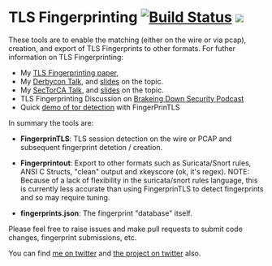 # TLS Fingerprinting [![Build Status](https://travis-ci.org/LeeBrotherston/tls-fingerprinting.svg?branch=master)](https://travis-ci.org/LeeBrotherston/tls-fingerprinting) <img src="https://www.toolswatch.org/badges/arsenal/2016.svg" />

These tools are to enable the matching (either on the wire or via pcap),
creation, and export of TLS Fingerprints to other formats.  For futher
information on TLS Fingerprinting:

* My [TLS Fingerprinting paper][1],
* My [Derbycon Talk][2], and [slides][3] on the topic.
* My [SecTorCA Talk][4], and [slides][5] on the topic.
* TLS Fingerprinting Discussion on [Brakeing Down Security Podcast][6]
* Quick [demo of tor detection][7] with FingerPrinTLS

In summary the tools are:

* **FingerprinTLS**: TLS session detection on the wire or PCAP and subsequent fingerprint detetion / creation.

* **Fingerprintout**: Export to other formats such as Suricata/Snort rules, ANSI C Structs, "clean" output and xkeyscore (ok, it's regex).  NOTE:  Because of a lack of flexibility in the suricata/snort rules language, this is currently less accurate than using FingerprinTLS to detect fingerprints and so may require tuning.

* **fingerprints.json**: The fingerprint "database" itself.

Please feel free to raise issues and make pull requests to submit code changes, fingerprint submissions, etc.

You can find [me on twitter][8] and [the project on twitter][9] also.


[1]: https://blog.squarelemon.com/tls-fingerprinting/
[2]: https://www.youtube.com/watch?v=XX0FRAy2Mec
[3]: http://www.slideshare.net/LeeBrotherston/tls-fingerprinting-stealthier-attacking-smarter-defending-derbycon
[4]: http://2015.video.sector.ca/video/144175700 
[5]: http://www.slideshare.net/LeeBrotherston/tls-fingerprinting-sectorca-edition
[6]: http://brakeingsecurity.com/2015-007-fingerprintls-profiling-application-with-lee-brotherston
[7]: https://www.youtube.com/watch?v=ifODVQ3hBVs
[8]: https://twitter.com/synackpse
[9]: https://twitter.com/FingerprinTLS
